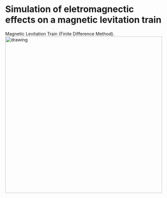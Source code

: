 # Simulation of eletromagnectic effects on a magnetic levitation train
  
Magnetic Levitation Train (Finite Difference Method). 
<br><img src="https://user-images.githubusercontent.com/70666266/146541415-5599a78d-ecd6-4c2e-9f66-c424a74c1ac8.jpg" alt="drawing" width="500"/>
